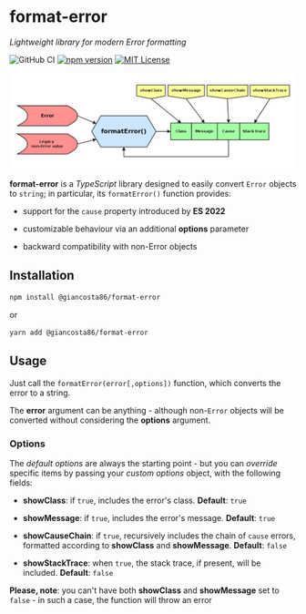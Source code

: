 # format-error

_Lightweight library for modern Error formatting_

![GitHub CI](https://github.com/giancosta86/format-error/actions/workflows/publish-to-npm.yml/badge.svg)
[![npm version](https://badge.fury.io/js/@giancosta86%2Fformat-error.svg)](https://badge.fury.io/js/@giancosta86%2Fformat-error)
[![MIT License](https://img.shields.io/badge/license-MIT-blue.svg?style=flat)](/LICENSE)

![Overview](./docs/diagrams/overview.png)

**format-error** is a _TypeScript_ library designed to easily convert `Error` objects to `string`; in particular, its `formatError()` function provides:

- support for the `cause` property introduced by **ES 2022**

- customizable behaviour via an additional **options** parameter

- backward compatibility with non-Error objects

## Installation

```bash
npm install @giancosta86/format-error
```

or

```bash
yarn add @giancosta86/format-error
```

## Usage

Just call the `formatError(error[,options])` function, which converts the error to a string.

The **error** argument can be anything - although non-`Error` objects will be converted without considering the **options** argument.

### Options

The _default options_ are always the starting point - but you can _override_ specific items by passing your _custom options_ object, with the following fields:

- **showClass**: if `true`, includes the error's class. **Default**: `true`

- **showMessage**: if `true`, includes the error's message. **Default**: `true`

- **showCauseChain**: if `true`, recursively includes the chain of `cause` errors, formatted according to **showClass** and **showMessage**. **Default**: `false`

- **showStackTrace**: when `true`, the stack trace, if present, will be included. **Default**: `false`

**Please, note**: you can't have both **showClass** and **showMessage** set to `false` - in such a case, the function will throw an error
